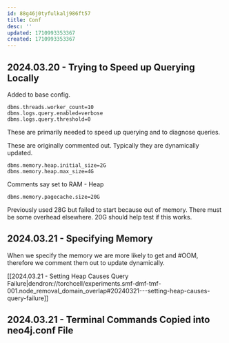```yaml
---
id: 88g46j0tyfulkalj986ft57
title: Conf
desc: ''
updated: 1710993353367
created: 1710993353367
---
```

## 2024.03.20 - Trying to Speed up Querying Locally

Added to base config.

```
dbms.threads.worker_count=10
dbms.logs.query.enabled=verbose
dbms.logs.query.threshold=0
```

These are primarily needed to speed up querying and to diagnose queries.

These are originally commented out. Typically they are dynamically updated.

```
dbms.memory.heap.initial_size=2G
dbms.memory.heap.max_size=4G
```

Comments say set to RAM - Heap

```
dbms.memory.pagecache.size=20G
```

Previously used 28G but failed to start because out of memory. There must be some overhead elsewhere. 20G should help test if this works.

## 2024.03.21 - Specifying Memory

When we specify the memory we are more likely to get and #OOM, therefore we comment them out to update dynamically.

[[2024.03.21 - Setting Heap Causes Query Failure|dendron://torchcell/experiments.smf-dmf-tmf-001.node_removal_domain_overlap#20240321---setting-heap-causes-query-failure]]

## 2024.03.21 - Terminal Commands Copied into neo4j.conf File
